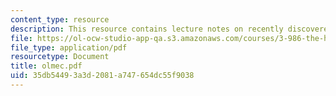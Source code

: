```yaml
---
content_type: resource
description: This resource contains lecture notes on recently discovered Olmec writing.
file: https://ol-ocw-studio-app-qa.s3.amazonaws.com/courses/3-986-the-human-past-introduction-to-archaeology-fall-2006/35db54493a3d2081a747654dc55f9038_olmec.pdf
file_type: application/pdf
resourcetype: Document
title: olmec.pdf
uid: 35db5449-3a3d-2081-a747-654dc55f9038
---
```

